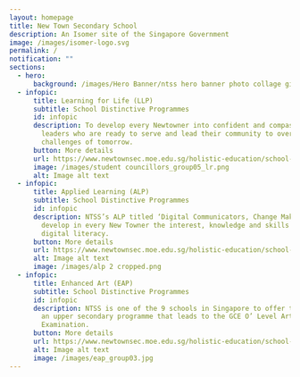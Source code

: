```yaml
---
layout: homepage
title: New Town Secondary School
description: An Isomer site of the Singapore Government
image: /images/isomer-logo.svg
permalink: /
notification: ""
sections:
  - hero:
      background: /images/Hero Banner/ntss hero banner photo collage gif (1920px).gif
  - infopic:
      title: Learning for Life (LLP)
      subtitle: School Distinctive Programmes
      id: infopic
      description: To develop every Newtowner into confident and compassionate student
        leaders who are ready to serve and lead their community to overcome
        challenges of tomorrow.
      button: More details
      url: https://www.newtownsec.moe.edu.sg/holistic-education/school-distinctive-programmes/learning-for-life-llp-from-2023/
      image: /images/student councillors_group05_lr.png
      alt: Image alt text
  - infopic:
      title: Applied Learning (ALP)
      subtitle: School Distinctive Programmes
      id: infopic
      description: NTSS’s ALP titled ‘Digital Communicators, Change Makers’ seeks to
        develop in every New Towner the interest, knowledge and skills in
        digital literacy.
      button: More details
      url: https://www.newtownsec.moe.edu.sg/holistic-education/school-distinctive-programmes/applied-learning-alp-from-2023/
      alt: Image alt text
      image: /images/alp 2 cropped.png
  - infopic:
      title: Enhanced Art (EAP)
      subtitle: School Distinctive Programmes
      id: infopic
      description: NTSS is one of the 9 schools in Singapore to offer the EAP. This is
        an upper secondary programme that leads to the GCE O’ Level Art
        Examination.
      button: More details
      url: https://www.newtownsec.moe.edu.sg/holistic-education/school-distinctive-programmes/enhanced-art-eap/
      alt: Image alt text
      image: /images/eap_group03.jpg
---
```

